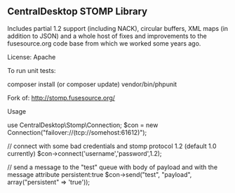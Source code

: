 CentralDesktop STOMP Library
----------------------------

Includes partial 1.2 support (including NACK), circular buffers, XML maps (in addition to JSON) and a whole host of fixes and improvements to the fusesource.org code base from which we worked some years ago.

License:  Apache

To run unit tests:

  composer install (or composer update)
  vendor/bin/phpunit


Fork of: http://stomp.fusesource.org/




Usage

  use CentralDesktop\Stomp\Connection;
  $con = new Connection("failover://(tcp://somehost:61612)");
  
  // connect with some bad credentials and stomp protocol 1.2 (default 1.0 currently)
  $con->connect('username','password',1.2);
  
  // send a message to the "test" queue with body of payload and with the message attribute persistent:true
  $con->send("test", "payload", array("persistent" => 'true'));
